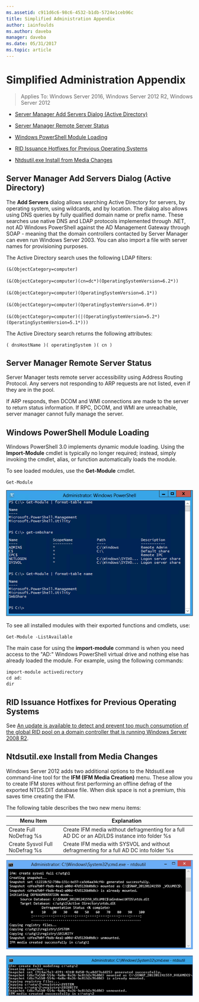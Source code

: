 ```yaml
---
ms.assetid: c911d6c6-98c6-4532-b1db-5724e1ceb96c
title: Simplified Administration Appendix
author: iainfoulds
ms.author: daveba
manager: daveba
ms.date: 05/31/2017
ms.topic: article
---
```


# Simplified Administration Appendix

>Applies To: Windows Server 2016, Windows Server 2012 R2, Windows Server 2012

-   [Server Manager Add Servers Dialog (Active Directory)](../../ad-ds/deploy/Simplified-Administration-Appendix.md#BKMK_AddServers)

-   [Server Manager Remote Server Status](../../ad-ds/deploy/Simplified-Administration-Appendix.md#BKMK_ServerMgrStatus)

-   [Windows PowerShell Module Loading](../../ad-ds/deploy/Simplified-Administration-Appendix.md#BKMK_PSLoadModule)

-   [RID Issuance Hotfixes for Previous Operating Systems](../../ad-ds/deploy/Simplified-Administration-Appendix.md#BKMK_Rid)

-   [Ntdsutil.exe Install from Media Changes](../../ad-ds/deploy/Simplified-Administration-Appendix.md#BKMK_IFM)

## <a name="BKMK_AddServers"></a>Server Manager Add Servers Dialog (Active Directory)

The **Add Servers** dialog allows searching Active Directory for servers, by operating system, using wildcards, and by location. The dialog also allows using DNS queries by fully qualified domain name or prefix name. These searches use native DNS and LDAP protocols implemented through .NET, not AD Windows PowerShell against the AD Management Gateway through SOAP - meaning that the domain controllers contacted by Server Manager can even run Windows Server 2003. You can also import a file with server names for provisioning purposes.

The Active Directory search uses the following LDAP filters:

```
(&(ObjectCategory=computer)

(&(ObjectCategory=computer)(cn=dc*)(OperatingSystemVersion=6.2*))

(&(ObjectCategory=computer)(OperatingSystemVersion=6.1*))

(&(ObjectCategory=computer)(OperatingSystemVersion=6.0*))

(&(ObjectCategory=computer)(|(OperatingSystemVersion=5.2*)(OperatingSystemVersion=5.1*)))

```

The Active Directory search returns the following attributes:

```
( dnsHostName )( operatingSystem )( cn )

```

## <a name="BKMK_ServerMgrStatus"></a>Server Manager Remote Server Status
Server Manager tests remote server accessibility using Address Routing Protocol. Any servers not responding to ARP requests are not listed, even if they are in the pool.

If ARP responds, then DCOM and WMI connections are made to the server to return status information. If RPC, DCOM, and WMI are unreachable, server manager cannot fully manage the server.

## <a name="BKMK_PSLoadModule"></a>Windows PowerShell Module Loading
Windows PowerShell 3.0 implements dynamic module loading. Using the **Import-Module** cmdlet is typically no longer required; instead, simply invoking the cmdlet, alias, or function automatically loads the module.

To see loaded modules, use the **Get-Module** cmdlet.

```
Get-Module

```

![Simplified Administration](media/Simplified-Administration-Appendix/ADDS_PSGetModule.gif)

To see all installed modules with their exported functions and cmdlets, use:

```
Get-Module -ListAvailable

```

The main case for using the **import-module** command is when you need access to the "AD:" Windows PowerShell virtual drive and nothing else has already loaded the module. For example, using the following commands:

```
import-module activedirectory
cd ad:
dir

```

## <a name="BKMK_Rid"></a>RID Issuance Hotfixes for Previous Operating Systems
See [An update is available to detect and prevent too much consumption of the global RID pool on a domain controller that is running Windows Server 2008 R2](https://support.microsoft.com/kb/2618669).

## <a name="BKMK_IFM"></a>Ntdsutil.exe Install from Media Changes
Windows Server 2012 adds two additional options to the Ntdsutil.exe command-line tool for the **IFM (IFM Media Creation)** menu. These allow you to create IFM stores without first performing an offline defrag of the exported NTDS.DIT database file. When disk space is not a premium, this saves time creating the IFM.

The following table describes the two new menu items:

|Menu Item|Explanation|
|--|--|
|Create Full NoDefrag %s|Create IFM media without defragmenting for a full AD DC or an AD/LDS instance into folder %s|
|Create Sysvol Full NoDefrag %s|Create IFM media with SYSVOL and without defragmenting for a full AD DC into folder %s|

![Screenshot of a terminal window that shows the the process for creating IFM media.](media/Simplified-Administration-Appendix/ADDS_PSIFM.png)

![Screenshot of a terminal window that shows the IFM media was successfully created.](media/Simplified-Administration-Appendix/ADDS_PSIFMComplete.gif)
